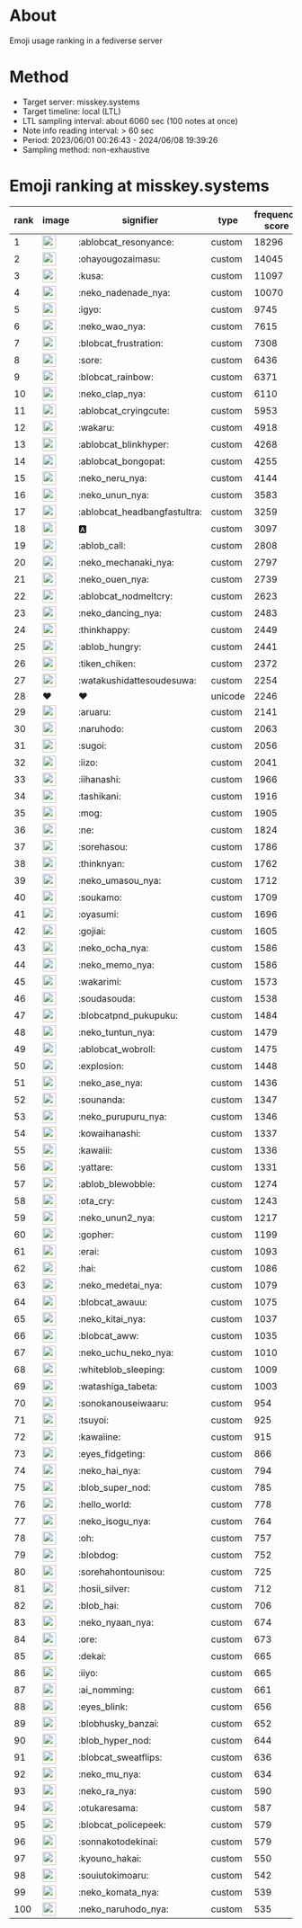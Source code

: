 # About
Emoji usage ranking in a fediverse server

# Method
- Target server: misskey.systems
- Target timeline: local (LTL)
- LTL sampling interval: about 6060 sec (100 notes at once)
- Note info reading interval: > 60 sec
- Period: 2023/06/01 00:26:43 - 2024/06/08 19:39:26 
- Sampling method: non-exhaustive

# Emoji ranking at misskey.systems

|rank|image|signifier|type|frequency score|
|----|----|----|----|----|
|1|<img height="24" src="https://misskey.systems/emoji/ablobcat_resonyance.webp">|:ablobcat_resonyance:|custom|18296|
|2|<img height="24" src="https://misskey.systems/emoji/ohayougozaimasu.webp">|:ohayougozaimasu:|custom|14045|
|3|<img height="24" src="https://misskey.systems/emoji/kusa.webp">|:kusa:|custom|11097|
|4|<img height="24" src="https://misskey.systems/emoji/neko_nadenade_nya.webp">|:neko_nadenade_nya:|custom|10070|
|5|<img height="24" src="https://misskey.systems/emoji/igyo.webp">|:igyo:|custom|9745|
|6|<img height="24" src="https://misskey.systems/emoji/neko_wao_nya.webp">|:neko_wao_nya:|custom|7615|
|7|<img height="24" src="https://misskey.systems/emoji/blobcat_frustration.webp">|:blobcat_frustration:|custom|7308|
|8|<img height="24" src="https://misskey.systems/emoji/sore.webp">|:sore:|custom|6436|
|9|<img height="24" src="https://misskey.systems/emoji/blobcat_rainbow.webp">|:blobcat_rainbow:|custom|6371|
|10|<img height="24" src="https://misskey.systems/emoji/neko_clap_nya.webp">|:neko_clap_nya:|custom|6110|
|11|<img height="24" src="https://misskey.systems/emoji/ablobcat_cryingcute.webp">|:ablobcat_cryingcute:|custom|5953|
|12|<img height="24" src="https://misskey.systems/emoji/wakaru.webp">|:wakaru:|custom|4918|
|13|<img height="24" src="https://misskey.systems/emoji/ablobcat_blinkhyper.webp">|:ablobcat_blinkhyper:|custom|4268|
|14|<img height="24" src="https://misskey.systems/emoji/ablobcat_bongopat.webp">|:ablobcat_bongopat:|custom|4255|
|15|<img height="24" src="https://misskey.systems/emoji/neko_neru_nya.webp">|:neko_neru_nya:|custom|4144|
|16|<img height="24" src="https://misskey.systems/emoji/neko_unun_nya.webp">|:neko_unun_nya:|custom|3583|
|17|<img height="24" src="https://misskey.systems/emoji/ablobcat_headbangfastultra.webp">|:ablobcat_headbangfastultra:|custom|3259|
|18|<img height="24" src="https://misskey.systems/emoji/a.webp">|:a:|custom|3097|
|19|<img height="24" src="https://misskey.systems/emoji/ablob_call.webp">|:ablob_call:|custom|2808|
|20|<img height="24" src="https://misskey.systems/emoji/neko_mechanaki_nya.webp">|:neko_mechanaki_nya:|custom|2797|
|21|<img height="24" src="https://misskey.systems/emoji/neko_ouen_nya.webp">|:neko_ouen_nya:|custom|2739|
|22|<img height="24" src="https://misskey.systems/emoji/ablobcat_nodmeltcry.webp">|:ablobcat_nodmeltcry:|custom|2623|
|23|<img height="24" src="https://misskey.systems/emoji/neko_dancing_nya.webp">|:neko_dancing_nya:|custom|2483|
|24|<img height="24" src="https://misskey.systems/emoji/thinkhappy.webp">|:thinkhappy:|custom|2449|
|25|<img height="24" src="https://misskey.systems/emoji/ablob_hungry.webp">|:ablob_hungry:|custom|2441|
|26|<img height="24" src="https://misskey.systems/emoji/tiken_chiken.webp">|:tiken_chiken:|custom|2372|
|27|<img height="24" src="https://misskey.systems/emoji/watakushidattesoudesuwa.webp">|:watakushidattesoudesuwa:|custom|2254|
|28|❤|❤|unicode|2246|
|29|<img height="24" src="https://misskey.systems/emoji/aruaru.webp">|:aruaru:|custom|2141|
|30|<img height="24" src="https://misskey.systems/emoji/naruhodo.webp">|:naruhodo:|custom|2063|
|31|<img height="24" src="https://misskey.systems/emoji/sugoi.webp">|:sugoi:|custom|2056|
|32|<img height="24" src="https://misskey.systems/emoji/iizo.webp">|:iizo:|custom|2041|
|33|<img height="24" src="https://misskey.systems/emoji/iihanashi.webp">|:iihanashi:|custom|1966|
|34|<img height="24" src="https://misskey.systems/emoji/tashikani.webp">|:tashikani:|custom|1916|
|35|<img height="24" src="https://misskey.systems/emoji/mog.webp">|:mog:|custom|1905|
|36|<img height="24" src="https://misskey.systems/emoji/ne.webp">|:ne:|custom|1824|
|37|<img height="24" src="https://misskey.systems/emoji/sorehasou.webp">|:sorehasou:|custom|1786|
|38|<img height="24" src="https://misskey.systems/emoji/thinknyan.webp">|:thinknyan:|custom|1762|
|39|<img height="24" src="https://misskey.systems/emoji/neko_umasou_nya.webp">|:neko_umasou_nya:|custom|1712|
|40|<img height="24" src="https://misskey.systems/emoji/soukamo.webp">|:soukamo:|custom|1709|
|41|<img height="24" src="https://misskey.systems/emoji/oyasumi.webp">|:oyasumi:|custom|1696|
|42|<img height="24" src="https://misskey.systems/emoji/gojiai.webp">|:gojiai:|custom|1605|
|43|<img height="24" src="https://misskey.systems/emoji/neko_ocha_nya.webp">|:neko_ocha_nya:|custom|1586|
|44|<img height="24" src="https://misskey.systems/emoji/neko_memo_nya.webp">|:neko_memo_nya:|custom|1586|
|45|<img height="24" src="https://misskey.systems/emoji/wakarimi.webp">|:wakarimi:|custom|1573|
|46|<img height="24" src="https://misskey.systems/emoji/soudasouda.webp">|:soudasouda:|custom|1538|
|47|<img height="24" src="https://misskey.systems/emoji/blobcatpnd_pukupuku.webp">|:blobcatpnd_pukupuku:|custom|1484|
|48|<img height="24" src="https://misskey.systems/emoji/neko_tuntun_nya.webp">|:neko_tuntun_nya:|custom|1479|
|49|<img height="24" src="https://misskey.systems/emoji/ablobcat_wobroll.webp">|:ablobcat_wobroll:|custom|1475|
|50|<img height="24" src="https://misskey.systems/emoji/explosion.webp">|:explosion:|custom|1448|
|51|<img height="24" src="https://misskey.systems/emoji/neko_ase_nya.webp">|:neko_ase_nya:|custom|1436|
|52|<img height="24" src="https://misskey.systems/emoji/sounanda.webp">|:sounanda:|custom|1347|
|53|<img height="24" src="https://misskey.systems/emoji/neko_purupuru_nya.webp">|:neko_purupuru_nya:|custom|1346|
|54|<img height="24" src="https://misskey.systems/emoji/kowaihanashi.webp">|:kowaihanashi:|custom|1337|
|55|<img height="24" src="https://misskey.systems/emoji/kawaiii.webp">|:kawaiii:|custom|1336|
|56|<img height="24" src="https://misskey.systems/emoji/yattare.webp">|:yattare:|custom|1331|
|57|<img height="24" src="https://misskey.systems/emoji/ablob_blewobble.webp">|:ablob_blewobble:|custom|1274|
|58|<img height="24" src="https://misskey.systems/emoji/ota_cry.webp">|:ota_cry:|custom|1243|
|59|<img height="24" src="https://misskey.systems/emoji/neko_unun2_nya.webp">|:neko_unun2_nya:|custom|1217|
|60|<img height="24" src="https://misskey.systems/emoji/gopher.webp">|:gopher:|custom|1199|
|61|<img height="24" src="https://misskey.systems/emoji/erai.webp">|:erai:|custom|1093|
|62|<img height="24" src="https://misskey.systems/emoji/hai.webp">|:hai:|custom|1086|
|63|<img height="24" src="https://misskey.systems/emoji/neko_medetai_nya.webp">|:neko_medetai_nya:|custom|1079|
|64|<img height="24" src="https://misskey.systems/emoji/blobcat_awauu.webp">|:blobcat_awauu:|custom|1075|
|65|<img height="24" src="https://misskey.systems/emoji/neko_kitai_nya.webp">|:neko_kitai_nya:|custom|1037|
|66|<img height="24" src="https://misskey.systems/emoji/blobcat_aww.webp">|:blobcat_aww:|custom|1035|
|67|<img height="24" src="https://misskey.systems/emoji/neko_uchu_neko_nya.webp">|:neko_uchu_neko_nya:|custom|1010|
|68|<img height="24" src="https://misskey.systems/emoji/whiteblob_sleeping.webp">|:whiteblob_sleeping:|custom|1009|
|69|<img height="24" src="https://misskey.systems/emoji/watashiga_tabeta.webp">|:watashiga_tabeta:|custom|1003|
|70|<img height="24" src="https://misskey.systems/emoji/sonokanouseiwaaru.webp">|:sonokanouseiwaaru:|custom|954|
|71|<img height="24" src="https://misskey.systems/emoji/tsuyoi.webp">|:tsuyoi:|custom|925|
|72|<img height="24" src="https://misskey.systems/emoji/kawaiine.webp">|:kawaiine:|custom|915|
|73|<img height="24" src="https://misskey.systems/emoji/eyes_fidgeting.webp">|:eyes_fidgeting:|custom|866|
|74|<img height="24" src="https://misskey.systems/emoji/neko_hai_nya.webp">|:neko_hai_nya:|custom|794|
|75|<img height="24" src="https://misskey.systems/emoji/blob_super_nod.webp">|:blob_super_nod:|custom|785|
|76|<img height="24" src="https://misskey.systems/emoji/hello_world.webp">|:hello_world:|custom|778|
|77|<img height="24" src="https://misskey.systems/emoji/neko_isogu_nya.webp">|:neko_isogu_nya:|custom|764|
|78|<img height="24" src="https://misskey.systems/emoji/oh.webp">|:oh:|custom|757|
|79|<img height="24" src="https://misskey.systems/emoji/blobdog.webp">|:blobdog:|custom|752|
|80|<img height="24" src="https://misskey.systems/emoji/sorehahontounisou.webp">|:sorehahontounisou:|custom|725|
|81|<img height="24" src="https://misskey.systems/emoji/hosii_silver.webp">|:hosii_silver:|custom|712|
|82|<img height="24" src="https://misskey.systems/emoji/blob_hai.webp">|:blob_hai:|custom|706|
|83|<img height="24" src="https://misskey.systems/emoji/neko_nyaan_nya.webp">|:neko_nyaan_nya:|custom|674|
|84|<img height="24" src="https://misskey.systems/emoji/ore.webp">|:ore:|custom|673|
|85|<img height="24" src="https://misskey.systems/emoji/dekai.webp">|:dekai:|custom|665|
|86|<img height="24" src="https://misskey.systems/emoji/iiyo.webp">|:iiyo:|custom|665|
|87|<img height="24" src="https://misskey.systems/emoji/ai_nomming.webp">|:ai_nomming:|custom|661|
|88|<img height="24" src="https://misskey.systems/emoji/eyes_blink.webp">|:eyes_blink:|custom|656|
|89|<img height="24" src="https://misskey.systems/emoji/blobhusky_banzai.webp">|:blobhusky_banzai:|custom|652|
|90|<img height="24" src="https://misskey.systems/emoji/blob_hyper_nod.webp">|:blob_hyper_nod:|custom|644|
|91|<img height="24" src="https://misskey.systems/emoji/blobcat_sweatflips.webp">|:blobcat_sweatflips:|custom|636|
|92|<img height="24" src="https://misskey.systems/emoji/neko_mu_nya.webp">|:neko_mu_nya:|custom|634|
|93|<img height="24" src="https://misskey.systems/emoji/neko_ra_nya.webp">|:neko_ra_nya:|custom|590|
|94|<img height="24" src="https://misskey.systems/emoji/otukaresama.webp">|:otukaresama:|custom|587|
|95|<img height="24" src="https://misskey.systems/emoji/blobcat_policepeek.webp">|:blobcat_policepeek:|custom|579|
|96|<img height="24" src="https://misskey.systems/emoji/sonnakotodekinai.webp">|:sonnakotodekinai:|custom|579|
|97|<img height="24" src="https://misskey.systems/emoji/kyouno_hakai.webp">|:kyouno_hakai:|custom|550|
|98|<img height="24" src="https://misskey.systems/emoji/souiutokimoaru.webp">|:souiutokimoaru:|custom|542|
|99|<img height="24" src="https://misskey.systems/emoji/neko_komata_nya.webp">|:neko_komata_nya:|custom|539|
|100|<img height="24" src="https://misskey.systems/emoji/neko_naruhodo_nya.webp">|:neko_naruhodo_nya:|custom|535|
